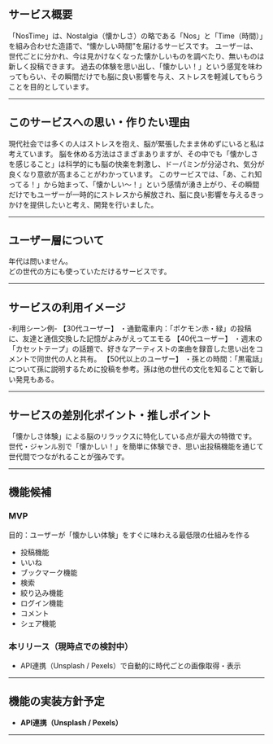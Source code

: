## サービス概要
「NosTime」は、Nostalgia（懐かしさ）の略である「Nos」と「Time（時間）」を組み合わせた造語で、“懐かしい時間”を届けるサービスです。
ユーザーは、世代ごとに分かれ、今は見かけなくなった懐かしいものを調べたり、無いものは新しく投稿できます。
過去の体験を思い出し、「懐かしい！」という感覚を味わってもらい、その瞬間だけでも脳に良い影響を与え、ストレスを軽減してもらうことを目的としています。

---

## このサービスへの思い・作りたい理由
現代社会では多くの人はストレスを抱え、脳が緊張したまま休めずにいると私は考えています。
脳を休める方法はさまざまありますが、その中でも「懐かしさを感じること」は科学的にも脳の快楽を刺激し、ドーパミンが分泌され、気分が良くなり意欲が高まることがわかっています。
このサービスでは、「あ、これ知ってる！」から始まって、「懐かしい〜！」という感情が湧き上がり、その瞬間だけでもユーザーが一時的にストレスから解放され、脳に良い影響を与えるきっかけを提供したいと考え、開発を行いました。

---

## ユーザー層について

年代は問いません。  
どの世代の方にも使っていただけるサービスです。

---

## サービスの利用イメージ
-利用シーン例-
【30代ユーザー】
・通勤電車内：「ポケモン赤・緑」の投稿に、友達と通信交換した記憶がよみがえってエモる
【40代ユーザー】
・週末の「カセットテープ」の話題で、好きなアーティストの楽曲を録音した思い出をコメントで同世代の人と共有。
【50代以上のユーザー】
・孫との時間：「黒電話」について孫に説明するために投稿を参考。孫は他の世代の文化を知ることで新しい発見もある。

---

##  サービスの差別化ポイント・推しポイント

「懐かしさ体験」による脳のリラックスに特化している点が最大の特徴です。  
世代・ジャンル別で「懐かしい！」を簡単に体験でき、思い出投稿機能を通じて世代間でつながれることが強みです。

---

## 機能候補

###  MVP
目的：ユーザーが「懐かしい体験」をすぐに味わえる最低限の仕組みを作る

- 投稿機能
- いいね
- ブックマーク機能
- 検索
- 絞り込み機能
- ログイン機能
- コメント
- シェア機能

###  本リリース（現時点での検討中）
- API連携（Unsplash / Pexels）で自動的に時代ごとの画像取得・表示

---

##  機能の実装方針予定
- **API連携（Unsplash / Pexels）**

---
